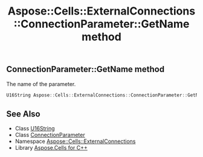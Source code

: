 ﻿---
title: Aspose::Cells::ExternalConnections::ConnectionParameter::GetName method
linktitle: GetName
second_title: Aspose.Cells for C++ API Reference
description: 'Aspose::Cells::ExternalConnections::ConnectionParameter::GetName method. The name of the parameter in C++.'
type: docs
weight: 1400
url: /cpp/aspose.cells.externalconnections/connectionparameter/getname/
---
## ConnectionParameter::GetName method


The name of the parameter.

```cpp
U16String Aspose::Cells::ExternalConnections::ConnectionParameter::GetName()
```

## See Also

* Class [U16String](../../../aspose.cells/u16string/)
* Class [ConnectionParameter](../)
* Namespace [Aspose::Cells::ExternalConnections](../../)
* Library [Aspose.Cells for C++](../../../)
